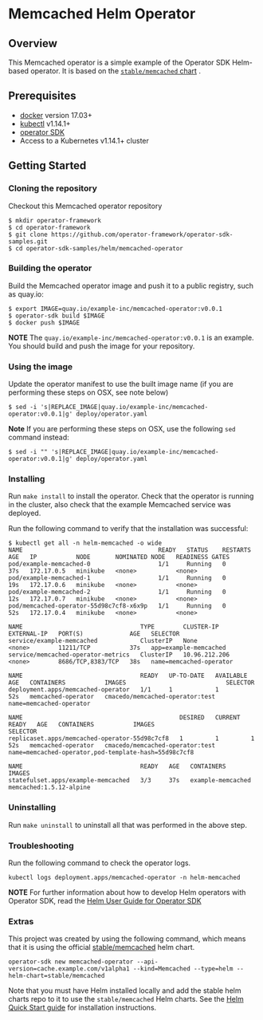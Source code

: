 # Memcached Helm Operator

## Overview

This Memcached operator is a simple example of the Operator SDK Helm-based operator. It is based on the [`stable/memcached` chart][stable/memcached] .

## Prerequisites

- [docker][docker_tool] version 17.03+
- [kubectl][kubectl_tool] v1.14.1+
- [operator SDK][operator_install]
- Access to a Kubernetes v1.14.1+ cluster

## Getting Started

### Cloning the repository

Checkout this Memcached operator repository

```
$ mkdir operator-framework
$ cd operator-framework
$ git clone https://github.com/operator-framework/operator-sdk-samples.git
$ cd operator-sdk-samples/helm/memcached-operator
```

### Building the operator

Build the Memcached operator image and push it to a public registry, such as quay.io:

```
$ export IMAGE=quay.io/example-inc/memcached-operator:v0.0.1
$ operator-sdk build $IMAGE
$ docker push $IMAGE
```

**NOTE** The `quay.io/example-inc/memcached-operator:v0.0.1` is an example. You should build and push the image for your repository.

### Using the image

Update the operator manifest to use the built image name (if you are performing these steps on OSX, see note below)

```
$ sed -i 's|REPLACE_IMAGE|quay.io/example-inc/memcached-operator:v0.0.1|g' deploy/operator.yaml
```

**Note**
If you are performing these steps on OSX, use the following `sed` command instead:
```
$ sed -i "" 's|REPLACE_IMAGE|quay.io/example-inc/memcached-operator:v0.0.1|g' deploy/operator.yaml
```

### Installing

Run `make install` to install the operator. Check that the operator is running in the cluster, also check that the example Memcached service was deployed.

Run the following command to verify that the installation was successful:

```shell
$ kubectl get all -n helm-memcached -o wide
NAME                                      READY   STATUS    RESTARTS   AGE   IP           NODE       NOMINATED NODE   READINESS GATES
pod/example-memcached-0                   1/1     Running   0          37s   172.17.0.5   minikube   <none>           <none>
pod/example-memcached-1                   1/1     Running   0          19s   172.17.0.6   minikube   <none>           <none>
pod/example-memcached-2                   1/1     Running   0          12s   172.17.0.7   minikube   <none>           <none>
pod/memcached-operator-55d98c7cf8-x6x9p   1/1     Running   0          52s   172.17.0.4   minikube   <none>           <none>

NAME                                 TYPE        CLUSTER-IP      EXTERNAL-IP   PORT(S)             AGE   SELECTOR
service/example-memcached            ClusterIP   None            <none>        11211/TCP           37s   app=example-memcached
service/memcached-operator-metrics   ClusterIP   10.96.212.206   <none>        8686/TCP,8383/TCP   38s   name=memcached-operator

NAME                                 READY   UP-TO-DATE   AVAILABLE   AGE   CONTAINERS           IMAGES                            SELECTOR
deployment.apps/memcached-operator   1/1     1            1           52s   memcached-operator   cmacedo/memcached-operator:test   name=memcached-operator

NAME                                            DESIRED   CURRENT   READY   AGE   CONTAINERS           IMAGES                            SELECTOR
replicaset.apps/memcached-operator-55d98c7cf8   1         1         1       52s   memcached-operator   cmacedo/memcached-operator:test   name=memcached-operator,pod-template-hash=55d98c7cf8

NAME                                 READY   AGE   CONTAINERS          IMAGES
statefulset.apps/example-memcached   3/3     37s   example-memcached   memcached:1.5.12-alpine
```

### Uninstalling 

Run `make uninstall` to uninstall all that was performed in the above step.

### Troubleshooting

Run the following command to check the operator logs. 

```shell
kubectl logs deployment.apps/memcached-operator -n helm-memcached
```

**NOTE** For further information about how to develop Helm operators with Operator SDK, read the [Helm User Guide for Operator SDK][helm_guide]

### Extras

This project was created by using the following command, which means that it is using the official [stable/memcached][stable/memcached] helm chart.

```shell
operator-sdk new memcached-operator --api-version=cache.example.com/v1alpha1 --kind=Memcached --type=helm --helm-chart=stable/memcached
```

Note that you must have Helm installed locally and add the stable helm charts repo to it to use the `stable/memcached` Helm charts. See the [Helm Quick Start guide][helm-quick] for installation instructions.

[kubectl_tool]: https://kubernetes.io/docs/tasks/tools/install-kubectl/
[docker_tool]: https://docs.docker.com/install/
[operator_install]: https://github.com/operator-framework/operator-sdk/blob/master/doc/user/install-operator-sdk.md
[helm_guide]: https://github.com/operator-framework/operator-sdk/blob/master/doc/helm/user-guide.md
[stable/memcached]: https://github.com/helm/charts/tree/master/stable/memcached
[helm-quick]: https://helm.sh/docs/intro/quickstart/
